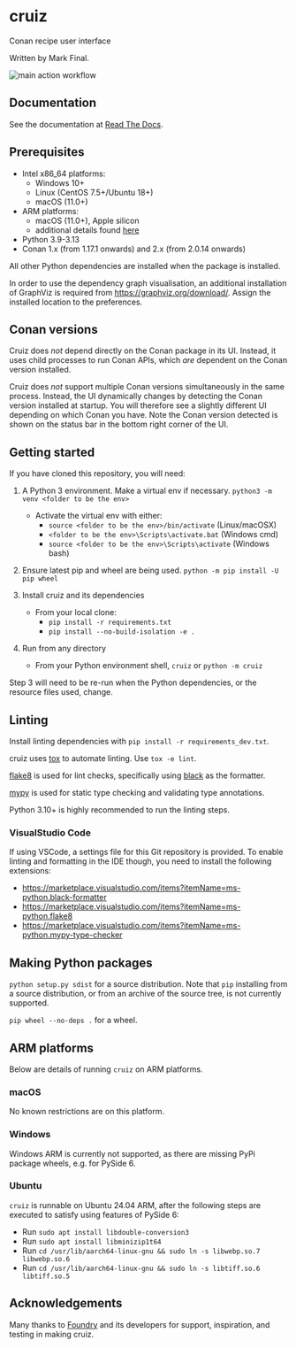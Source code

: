 # cruiz

Conan recipe user interface

Written by Mark Final.

![main action workflow](https://github.com/markfinal/cruiz/actions/workflows/main.yml/badge.svg)


## Documentation
See the documentation at [Read The Docs](https://cruiz.readthedocs.io/).

## Prerequisites

- Intel x86_64 platforms:
  - Windows 10+
  - Linux (CentOS 7.5+/Ubuntu 18+)
  - macOS (11.0+)
- ARM platforms:
  - macOS (11.0+), Apple silicon
  - additional details found [here](#arm-platforms)
- Python 3.9-3.13
- Conan 1.x (from 1.17.1 onwards) and 2.x (from 2.0.14 onwards)

All other Python dependencies are installed when the package is installed.

In order to use the dependency graph visualisation, an additional installation of GraphViz is required from https://graphviz.org/download/. Assign the installed location to the preferences.

## Conan versions
Cruiz does _not_ depend directly on the Conan package in its UI. Instead, it uses child processes to run Conan APIs, which _are_ dependent on the Conan version installed.

Cruiz does _not_ support multiple Conan versions simultaneously in the same process. Instead, the UI dynamically changes by detecting the Conan version installed at startup. You will therefore see a slightly different UI depending on which Conan you have. Note the Conan version detected is shown on the status bar in the bottom right corner of the UI.

## Getting started
If you have cloned this repository, you will need:

1. A Python 3 environment. Make a virtual env if necessary. `python3 -m venv <folder to be the env>`
    - Activate the virtual env with either:
        - `source <folder to be the env>/bin/activate` (Linux/macOSX)
        - `<folder to be the env>\Scripts\activate.bat` (Windows cmd)
        - `source <folder to be the env>\Scripts\activate` (Windows bash)

2. Ensure latest pip and wheel are being used. `python -m pip install -U pip wheel`

3. Install cruiz and its dependencies

    - From your local clone:
        - `pip install -r requirements.txt`
        - `pip install --no-build-isolation -e .`

4. Run from any directory

    - From your Python environment shell, `cruiz` or `python -m cruiz`

Step 3 will need to be re-run when the Python dependencies, or the resource files used, change.

## Linting
Install linting dependencies with `pip install -r requirements_dev.txt`.

cruiz uses [tox](https://tox.wiki/en/latest/) to automate linting. Use `tox -e lint`.

[flake8](https://flake8.pycqa.org/en/latest/) is used for lint checks, specifically using [black](https://black.readthedocs.io/en/stable/) as the formatter.

[mypy](https://mypy.readthedocs.io/en/stable/) is used for static type checking and validating type annotations.

Python 3.10+ is highly recommended to run the linting steps.

### VisualStudio Code
If using VSCode, a settings file for this Git repository is provided. To enable linting and formatting in the IDE though, you need to install the following extensions:
* https://marketplace.visualstudio.com/items?itemName=ms-python.black-formatter
* https://marketplace.visualstudio.com/items?itemName=ms-python.flake8
* https://marketplace.visualstudio.com/items?itemName=ms-python.mypy-type-checker

## Making Python packages
`python setup.py sdist` for a source distribution. Note that `pip` installing from a source distribution, or from an archive of the source tree, is not currently supported.

`pip wheel --no-deps .` for a wheel.

## ARM platforms
Below are details of running `cruiz` on ARM platforms.

### macOS
No known restrictions are on this platform.

### Windows
Windows ARM is currently not supported, as there are missing PyPi package wheels, e.g. for PySide 6.

### Ubuntu
`cruiz` is runnable on Ubuntu 24.04 ARM, after the following steps are executed to satisfy using features of PySide 6:
* Run `sudo apt install libdouble-conversion3`
* Run `sudo apt install libminizip1t64`
* Run `cd /usr/lib/aarch64-linux-gnu && sudo ln -s libwebp.so.7 libwebp.so.6`
* Run `cd /usr/lib/aarch64-linux-gnu && sudo ln -s libtiff.so.6 libtiff.so.5`

## Acknowledgements
Many thanks to [Foundry](https://www.foundry.com/) and its developers for support, inspiration, and testing in making cruiz.
